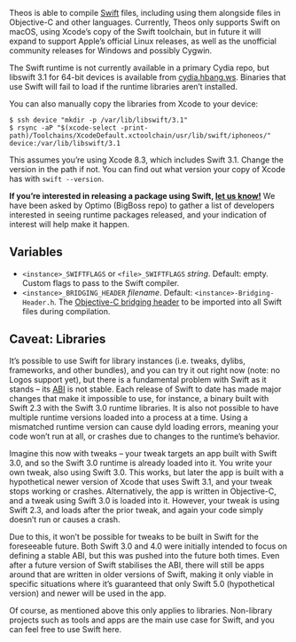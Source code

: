 Theos is able to compile [Swift](https://swift.org/) files, including using them alongside files in Objective-C and other languages. Currently, Theos only supports Swift on macOS, using Xcode’s copy of the Swift toolchain, but in future it will expand to support Apple’s official Linux releases, as well as the unofficial community releases for Windows and possibly Cygwin.

The Swift runtime is not currently available in a primary Cydia repo, but libswift 3.1 for 64-bit devices is available from [cydia.hbang.ws](https://cydia.hbang.ws/). Binaries that use Swift will fail to load if the runtime libraries aren’t installed.

You can also manually copy the libraries from Xcode to your device:

```console
$ ssh device "mkdir -p /var/lib/libswift/3.1"
$ rsync -aP "$(xcode-select -print-path)/Toolchains/XcodeDefault.xctoolchain/usr/lib/swift/iphoneos/" device:/var/lib/libswift/3.1
```

This assumes you’re using Xcode 8.3, which includes Swift 3.1. Change the version in the path if not. You can find out what version your copy of Xcode has with `swift --version`.

**If you’re interested in releasing a package using Swift, [let us know!](https://twitter.com/theosdev)** We have been asked by Optimo (BigBoss repo) to gather a list of developers interested in seeing runtime packages released, and your indication of interest will help make it happen.

## Variables
* `<instance>_SWIFTFLAGS` or `<file>_SWIFTFLAGS` *string*. Default: empty. Custom flags to pass to the Swift compiler.
* `<instance>_BRIDGING_HEADER` *filename*. Default: `<instance>-Bridging-Header.h`. The [Objective-C bridging header](https://developer.apple.com/library/content/documentation/Swift/Conceptual/BuildingCocoaApps/MixandMatch.html) to be imported into all Swift files during compilation.

## Caveat: Libraries
It’s possible to use Swift for library instances (i.e. tweaks, dylibs, frameworks, and other bundles), and you can try it out right now (note: no Logos support yet), but there is a fundamental problem with Swift as it stands – its [ABI](https://en.wikipedia.org/wiki/Application_binary_interface) is not stable. Each release of Swift to date has made major changes that make it impossible to use, for instance, a binary built with Swift 2.3 with the Swift 3.0 runtime libraries. It is also not possible to have multiple runtime versions loaded into a process at a time. Using a mismatched runtime version can cause dyld loading errors, meaning your code won’t run at all, or crashes due to changes to the runtime’s behavior.

Imagine this now with tweaks – your tweak targets an app built with Swift 3.0, and so the Swift 3.0 runtime is already loaded into it. You write your own tweak, also using Swift 3.0. This works, but later the app is built with a hypothetical newer version of Xcode that uses Swift 3.1, and your tweak stops working or crashes. Alternatively, the app is written in Objective-C, and a tweak using Swift 3.0 is loaded into it. However, your tweak is using Swift 2.3, and loads after the prior tweak, and again your code simply doesn’t run or causes a crash.

Due to this, it won’t be possible for tweaks to be built in Swift for the foreseeable future. Both Swift 3.0 and 4.0 were initially intended to focus on defining a stable ABI, but this was pushed into the future both times. Even after a future version of Swift stabilises the ABI, there will still be apps around that are written in older versions of Swift, making it only viable in specific situations where it’s guaranteed that only Swift 5.0 (hypothetical version) and newer will be used in the app.

Of course, as mentioned above this only applies to libraries. Non-library projects such as tools and apps are the main use case for Swift, and you can feel free to use Swift here.